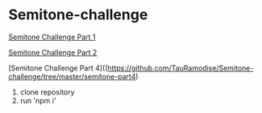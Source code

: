 # Semitone-challenge
 [Semitone Challenge Part 1](https://github.com/TauRamodise/Semitone-challenge/tree/master/semitone-part1)

 [Semitone Challenge Part 2](https://github.com/TauRamodise/Semitone-challenge/tree/master/semitone-part2)

[Semitone Challenge Part 4]((https://github.com/TauRamodise/Semitone-challenge/tree/master/semitone-part4)

1. clone repository
2. run 'npm i'

